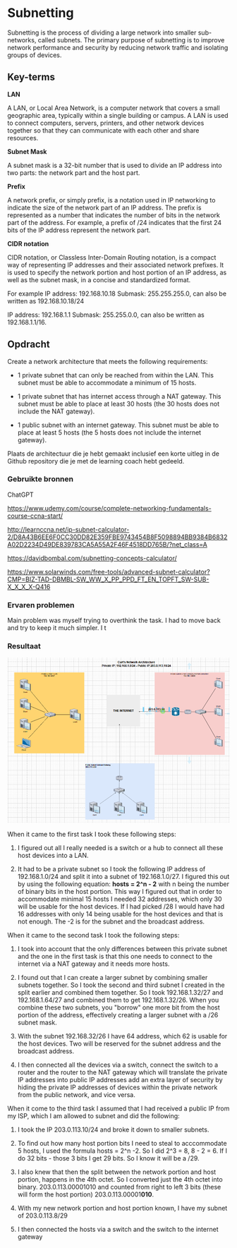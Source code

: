 # Subnetting
Subnetting is the process of dividing a large network into smaller sub-networks, called subnets. The primary purpose of subnetting is to improve network performance and security by reducing network traffic and isolating groups of devices.
## Key-terms
**LAN**

A LAN, or Local Area Network, is a computer network that covers a small geographic area, typically within a single building or campus. A LAN is used to connect computers, servers, printers, and other network devices together so that they can communicate with each other and share resources.

**Subnet Mask**

A subnet mask is a 32-bit number that is used to divide an IP address into two parts: the network part and the host part. 

**Prefix**

A network prefix, or simply prefix, is a notation used in IP networking to indicate the size of the network part of an IP address. The prefix is represented as a number that indicates the number of bits in the network part of the address. For example, a prefix of /24 indicates that the first 24 bits of the IP address represent the network part.

**CIDR notation**

CIDR notation, or Classless Inter-Domain Routing notation, is a compact way of representing IP addresses and their associated network prefixes. It is used to specify the network portion and host portion of an IP address, as well as the subnet mask, in a concise and standardized format.

For example IP address: 192.168.10.18 Submask: 255.255.255.0, can also be written as 192.168.10.18/24

IP address: 192.168.1.1 Submask: 255.255.0.0, can also be written as 192.168.1.1/16.

## Opdracht
Create a network architecture that meets the following requirements:

- 1 private subnet that can only be reached from within the LAN. This subnet must be able to accommodate a minimum of 15 hosts.

- 1 private subnet that has internet access through a NAT gateway. This subnet must be able to place at least 30 hosts (the 30 hosts does not include the NAT gateway).

- 1 public subnet with an internet gateway. This subnet must be able to place at least 5 hosts (the 5 hosts does not include the internet gateway).

Plaats de architectuur die je hebt gemaakt inclusief een korte uitleg in de Github repository die je met de learning coach hebt gedeeld.
### Gebruikte bronnen
ChatGPT

https://www.udemy.com/course/complete-networking-fundamentals-course-ccna-start/

http://learnccna.net/ip-subnet-calculator-2/D8A43B6EE6F0CC30DD82E359FBE9743454B8F5098894BB9384B6832A02D2234D49DE839783CA5A55A2F46F4518DD765B/?net_class=A

https://davidbombal.com/subnetting-concepts-calculator/

https://www.solarwinds.com/free-tools/advanced-subnet-calculator?CMP=BIZ-TAD-DBMBL-SW_WW_X_PP_PPD_FT_EN_TOPFT_SW-SUB-X_X_X_X-Q416

### Ervaren problemen
Main problem was myself trying to overthink the task. I had to move back and try to keep it much simpler. I t

### Resultaat
![Alt text](../00_includes/Week-2-Network/NTW-06-Networks.PNG)

When it came to the first task I took these following steps:

1. I figured out all I really needed is a switch or a hub to connect all these host devices into a LAN.

2. It had to be a private subnet so I took the following IP address of 192.168.1.0/24 and split it into a subnet of 192.168.1.0/27. I figured this out by using the following equation: **hosts = 2^n - 2** with n being the number of binary bits in the host portion. This way I figured out that in order to accommodate minimal 15 hosts I needed 32 addresses, which only 30 will be usable for the host devices. If I had picked /28 I would have had 16 addresses with only 14 being usable for the host devices and that is not enough. The -2 is for the subnet and the broadcast address.

When it came to the second task I took the following steps:

1. I took into account that the only differences between this private subnet and the one in the first task is that this one needs to connect to the internet via a NAT gateway and it needs more hosts.

2. I found out that I can create a larger subnet by combining smaller subnets together. So I took the second and third subnet I created in the split earlier and combined them together. So I took 192.168.1.32/27 and 192.168.1.64/27 and combined them to get 192.168.1.32/26. When you combine these two subnets, you "borrow" one more bit from the host portion of the address, effectively creating a larger subnet with a /26 subnet mask.

3. With the subnet 192.168.32/26 I have 64 address, which 62 is usable for the host devices. Two will be reserved for the subnet address and the broadcast address.

4. I then connected all the devices via a switch, connect the switch to a router and the router to the NAT gateway which will translate the private IP addresses into public IP addresses add an extra layer of security by  hiding the private IP addresses of devices within the private network from the public network, and vice versa.

When it come to the third task I assumed that I had received a public IP from my ISP, which I am allowed to subnet and did the following:

1. I took the IP 203.0.113.10/24 and broke it down to smaller subnets.

2. To find out how many host portion bits I need to steal to acccommodate 5 hosts, I used the formula hosts = 2^n -2. So I did 2^3 = 8, 8 - 2 = 6. If I do 32 bits - those 3 bits I get 29 bits. So I know it will be a /29.

3. I also knew that then the split between the network portion and host portion, happens in the 4th octet. So I converted just the 4th octet into binary. 203.0.113.00001010 and counted from right to left 3 bits (these will form the host portion) 203.0.113.00001**010**.

4. With my new network portion and host portion known, I have my subnet of 203.0.113.8/29

5. I then connected the hosts via a switch and the switch to the internet gateway












